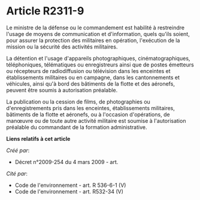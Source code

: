 # Article R2311-9

Le ministre de la défense ou le commandement est habilité à restreindre l'usage de moyens de communication et d'information,
quels qu'ils soient, pour assurer la protection des militaires en opération, l'exécution de la mission ou la sécurité des
activités militaires.

La détention et l'usage d'appareils photographiques, cinématographiques, téléphoniques, télématiques ou enregistreurs ainsi
que de postes émetteurs ou récepteurs de radiodiffusion ou télévision dans les enceintes et établissements militaires ou en
campagne, dans les cantonnements et véhicules, ainsi qu'à bord des bâtiments de la flotte et des aéronefs, peuvent être
soumis à autorisation préalable.

La publication ou la cession de films, de photographies ou d'enregistrements pris dans les enceintes, établissements
militaires, bâtiments de la flotte et aéronefs, ou à l'occasion d'opérations, de manœuvre ou de toute autre activité
militaire est soumise à l'autorisation préalable du commandant de la formation administrative.

**Liens relatifs à cet article**

_Créé par_:

  - Décret n°2009-254 du 4 mars 2009 - art.

_Cité par_:

  - Code de l'environnement - art. R 536-6-1 (V)
  - Code de l'environnement - art. R532-34 (V)
